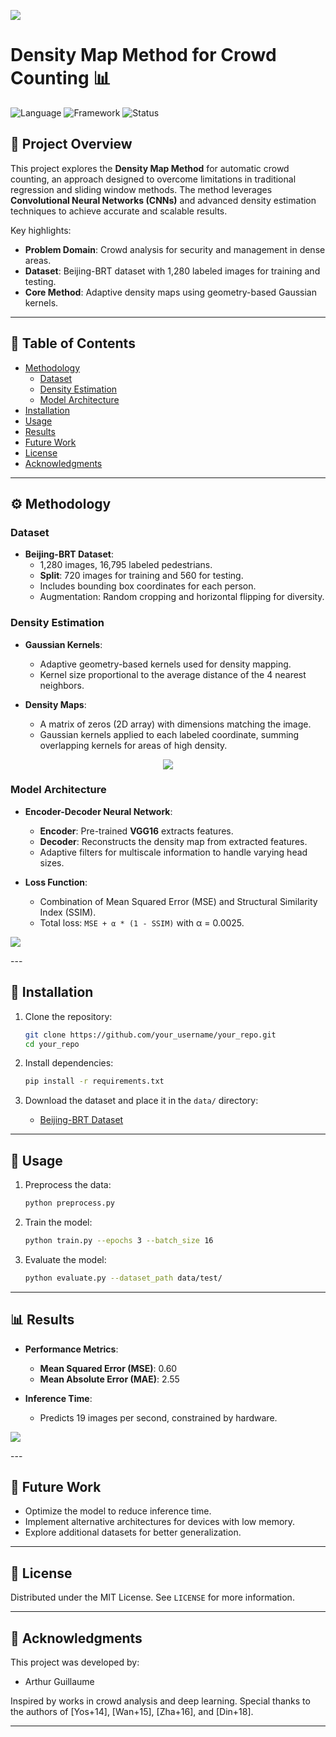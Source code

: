 
<p>
  <img src="assets/img/density_banner.webp" alias="banner">
</p>

# **Density Map Method for Crowd Counting** 📊

![Language](https://img.shields.io/badge/language-Python-blue)
![Framework](https://img.shields.io/badge/framework-TensorFlow%2FKeras-orange)
![Status](https://img.shields.io/badge/status-Completed-success)

## 🌟 **Project Overview**

This project explores the **Density Map Method** for automatic crowd counting, an approach designed to overcome limitations in traditional regression and sliding window methods. The method leverages **Convolutional Neural Networks (CNNs)** and advanced density estimation techniques to achieve accurate and scalable results.  

Key highlights:
- **Problem Domain**: Crowd analysis for security and management in dense areas.
- **Dataset**: Beijing-BRT dataset with 1,280 labeled images for training and testing.
- **Core Method**: Adaptive density maps using geometry-based Gaussian kernels.

---

## 📖 **Table of Contents**

- [Methodology](#methodology)
  - [Dataset](#dataset)
  - [Density Estimation](#density-estimation)
  - [Model Architecture](#model-architecture)
- [Installation](#installation)
- [Usage](#usage)
- [Results](#results)
- [Future Work](#future-work)
- [License](#license)
- [Acknowledgments](#acknowledgments)

---

## ⚙️ **Methodology**

### **Dataset**

- **Beijing-BRT Dataset**:  
  - 1,280 images, 16,795 labeled pedestrians.  
  - **Split**: 720 images for training and 560 for testing.  
  - Includes bounding box coordinates for each person.  
  - Augmentation: Random cropping and horizontal flipping for diversity.  

### **Density Estimation**

- **Gaussian Kernels**:  
  - Adaptive geometry-based kernels used for density mapping.  
  - Kernel size proportional to the average distance of the 4 nearest neighbors.  

- **Density Maps**:  
  - A matrix of zeros (2D array) with dimensions matching the image.  
  - Gaussian kernels applied to each labeled coordinate, summing overlapping kernels for areas of high density.

<p align="center">
  <img src="assets/img/density_images.png" alias="density example">
</p>

### **Model Architecture**

- **Encoder-Decoder Neural Network**:  
  - **Encoder**: Pre-trained **VGG16** extracts features.  
  - **Decoder**: Reconstructs the density map from extracted features.  
  - Adaptive filters for multiscale information to handle varying head sizes.  

- **Loss Function**:  
  - Combination of Mean Squared Error (MSE) and Structural Similarity Index (SSIM).  
  - Total loss: `MSE + α * (1 - SSIM)` with α = 0.0025.  

<p>
  <img src="assets/img/network_archi.jpg" alias="model archi">
</p>
---

## 🔧 **Installation**

1. Clone the repository:
   ```bash
   git clone https://github.com/your_username/your_repo.git
   cd your_repo
   ```

2. Install dependencies:
   ```bash
   pip install -r requirements.txt
   ```

3. Download the dataset and place it in the `data/` directory:
   - [Beijing-BRT Dataset](dataset_download_link)

---

## 🚀 **Usage**

1. Preprocess the data:
   ```bash
   python preprocess.py
   ```

2. Train the model:
   ```bash
   python train.py --epochs 3 --batch_size 16
   ```

3. Evaluate the model:
   ```bash
   python evaluate.py --dataset_path data/test/
   ```

---

## 📊 **Results**

- **Performance Metrics**:  
  - **Mean Squared Error (MSE)**: 0.60  
  - **Mean Absolute Error (MAE)**: 2.55  

- **Inference Time**:  
  - Predicts 19 images per second, constrained by hardware.  

<p>
  <img src="assets/img/trainvstest.jpg" alias="resutl bei">
</p>
---

## 🌱 **Future Work**

- Optimize the model to reduce inference time.  
- Implement alternative architectures for devices with low memory.  
- Explore additional datasets for better generalization.  

---

## 📄 **License**

Distributed under the MIT License. See `LICENSE` for more information.

---

## 🙌 **Acknowledgments**

This project was developed by:  

- Arthur Guillaume  

Inspired by works in crowd analysis and deep learning. Special thanks to the authors of [Yos+14], [Wan+15], [Zha+16], and [Din+18].

---
